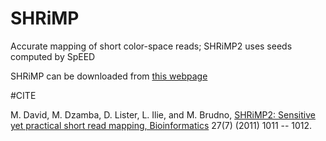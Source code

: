 # SHRiMP
Accurate mapping of short color-space reads; SHRiMP2 uses seeds computed by SpEED

 SHRiMP can be downloaded from [this webpage](http://compbio.cs.toronto.edu/shrimp/) 

#CITE

M. David, M. Dzamba, D. Lister, L. Ilie, and M. Brudno, [SHRiMP2: Sensitive yet practical short read mapping, Bioinformatics](http://bioinformatics.oxfordjournals.org/content/27/7/1011.short) 27(7) (2011) 1011 -- 1012.
